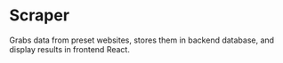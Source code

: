 # Scraper

Grabs data from preset websites, stores them in backend database, and display results in frontend React.
